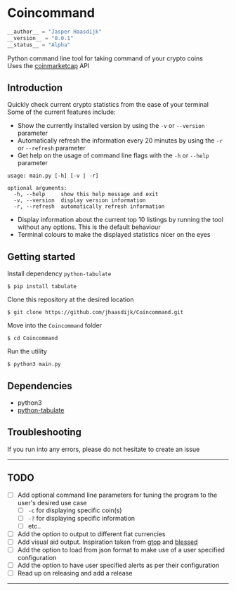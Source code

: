 # Coincommand

```python
__author__ = "Jasper Haasdijk"
__version__ = "0.0.1"
__status__ = "Alpha"
```

Python command line tool for taking command of your crypto coins<br>
Uses the [coinmarketcap](https://coinmarketcap.com/api/) API<br>

## Introduction

Quickly check current crypto statistics from the ease of your terminal<br>
Some of the current features include:

- Show the currently installed version by using the `-v` or `--version` parameter
- Automatically refresh the information every 20 minutes by using the `-r` or `--refresh` parameter
- Get help on the usage of command line flags with the `-h` or `--help` parameter

```
usage: main.py [-h] [-v | -r]

optional arguments:
  -h, --help     show this help message and exit
  -v, --version  display version information
  -r, --refresh  automatically refresh information
```

- Display information about the current top 10 listings by running the tool without any options. This is the default behaviour
- Terminal colours to make the displayed statistics nicer on the eyes

## Getting started

Install dependency `python-tabulate`
```
$ pip install tabulate
```

Clone this repository at the desired location
```
$ git clone https://github.com/jhaasdijk/Coincommand.git
```

Move into the `Coincommand` folder
```
$ cd Coincommand
```

Run the utility
```
$ python3 main.py
```

## Dependencies

- python3
- [python-tabulate](https://bitbucket.org/astanin/python-tabulate)

## Troubleshooting

If you run into any errors, please do not hesitate to create an issue

--------------------------------------------------------------------------------

## TODO

- [ ] Add optional command line parameters for tuning the program to the user's desired use case
  - [ ] `-c` for displaying specific coin(s)
  - [ ] `-?` for displaying specific information
  - [ ] etc..
- [ ] Add the option to output to different fiat currencies
- [ ] Add visual aid output. Inspiration taken from [gtop](https://github.com/aksakalli/gtop) and [blessed](https://github.com/yaronn/blessed-contrib)
- [ ] Add the option to load from json format to make use of a user specified configuration
- [ ] Add the option to have user specified alerts as per their configuration
- [ ] Read up on releasing and add a release

--------------------------------------------------------------------------------

